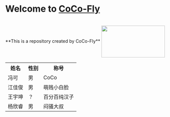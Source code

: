 # Welcome to [CoCo-Fly](https://github.com/CoCo-Fly-4/wust4CoCoFly)
<br/>
  **This is a repository created by CoCo-Fly**

<img src="http://pic.qiantucdn.com/58pic/20/09/45/28C58PICBTI_1024.jpg" width="200" height="100" align="center">

<table>
<tr>
<th>姓名</th>
<th>性别</th>
<th>称号</th>
</tr>
<tr>
<td>冯可</td>
<td>男</td>
<td>CoCo</td>
</tr>
<tr>
<td>江佳俊</td>
<td>男</td>
<td>萌贱小白脸</td>
</tr>
<tr>
<td>王宇坤</td>
<td>？</td>
<td>百分百纯汉子</td>
</tr>
<tr>
<td>杨欣睿</td>
<td>男</td>
<td>闷骚大叔</td>
</tr>
</table>




